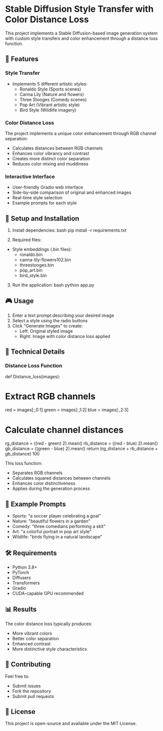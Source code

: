 # Stable Diffusion Style Transfer with Color Distance Loss

This project implements a Stable Diffusion-based image generation system with custom style transfers and color enhancement through a distance loss function.

## 🎨 Features

### Style Transfer
- Implements 5 different artistic styles:
  - Ronaldo Style (Sports scenes)
  - Canna Lily (Nature and flowers)
  - Three Stooges (Comedy scenes)
  - Pop Art (Vibrant artistic style)
  - Bird Style (Wildlife imagery)

### Color Distance Loss
The project implements a unique color enhancement through RGB channel separation:
- Calculates distances between RGB channels
- Enhances color vibrancy and contrast
- Creates more distinct color separation
- Reduces color mixing and muddiness

### Interactive Interface
- User-friendly Gradio web interface
- Side-by-side comparison of original and enhanced images
- Real-time style selection
- Example prompts for each style

## 🚀 Setup and Installation

1. Install dependencies:
bash
pip install -r requirements.txt

2. Required files:
- Style embeddings (.bin files):
  - ronaldo.bin
  - canna-lily-flowers102.bin
  - threestooges.bin
  - pop_art.bin
  - bird_style.bin

3. Run the application:
bash
python app.py

## 🎮 Usage

1. Enter a text prompt describing your desired image
2. Select a style using the radio buttons
3. Click "Generate Images" to create:
   - Left: Original styled image
   - Right: Image with color distance loss applied

## 🔧 Technical Details

### Distance Loss Function
def Distance_loss(images):
# Extract RGB channels
red = images[:,0:1]
green = images[:,1:2]
blue = images[:,2:3]
# Calculate channel distances
rg_distance = ((red - green) 2).mean()
rb_distance = ((red - blue) 2).mean()
gb_distance = ((green - blue) 2).mean()
return (rg_distance + rb_distance + gb_distance) 100

This loss function:
- Separates RGB channels
- Calculates squared distances between channels
- Enhances color distinctiveness
- Applies during the generation process

## 📝 Example Prompts

- Sports: "a soccer player celebrating a goal"
- Nature: "beautiful flowers in a garden"
- Comedy: "three comedians performing a skit"
- Art: "a colorful portrait in pop art style"
- Wildlife: "birds flying in a natural landscape"

## 🛠️ Requirements

- Python 3.8+
- PyTorch
- Diffusers
- Transformers
- Gradio
- CUDA-capable GPU recommended

## 📊 Results

The color distance loss typically produces:
- More vibrant colors
- Better color separation
- Enhanced contrast
- More distinctive style characteristics

## 🤝 Contributing

Feel free to:
- Submit issues
- Fork the repository
- Submit pull requests

## 📜 License

This project is open-source and available under the MIT License.